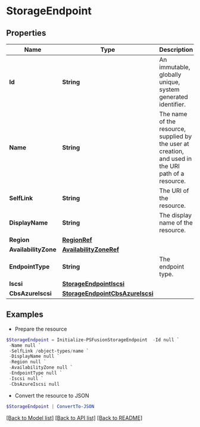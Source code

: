# StorageEndpoint
## Properties

Name | Type | Description | Notes
------------ | ------------- | ------------- | -------------
**Id** | **String** | An immutable, globally unique, system generated identifier. | 
**Name** | **String** | The name of the resource, supplied by the user at creation, and used in the URI path of a resource. | 
**SelfLink** | **String** | The URI of the resource. | 
**DisplayName** | **String** | The display name of the resource. | [optional] 
**Region** | [**RegionRef**](RegionRef.md) |  | [optional] 
**AvailabilityZone** | [**AvailabilityZoneRef**](AvailabilityZoneRef.md) |  | [optional] 
**EndpointType** | **String** | The endpoint type. | 
**Iscsi** | [**StorageEndpointIscsi**](StorageEndpointIscsi.md) |  | [optional] 
**CbsAzureIscsi** | [**StorageEndpointCbsAzureIscsi**](StorageEndpointCbsAzureIscsi.md) |  | [optional] 

## Examples

- Prepare the resource
```powershell
$StorageEndpoint = Initialize-PSFusionStorageEndpoint  -Id null `
 -Name null `
 -SelfLink /object-types/name `
 -DisplayName null `
 -Region null `
 -AvailabilityZone null `
 -EndpointType null `
 -Iscsi null `
 -CbsAzureIscsi null
```

- Convert the resource to JSON
```powershell
$StorageEndpoint | ConvertTo-JSON
```

[[Back to Model list]](../README.md#documentation-for-models) [[Back to API list]](../README.md#documentation-for-api-endpoints) [[Back to README]](../README.md)

